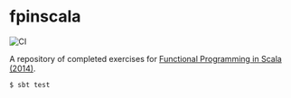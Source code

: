 # fpinscala

![CI](https://github.com/slice/fpinscala/workflows/CI/badge.svg)

A repository of completed exercises for [Functional Programming in Scala (2014)][book].

[book]: https://www.manning.com/books/functional-programming-in-scala

```bash
$ sbt test
```
